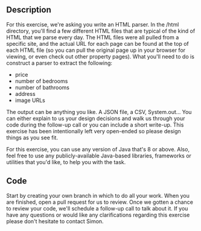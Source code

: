 ## Description 

For this exercise, we're asking you write an HTML parser. In the /html directory, you'll find a few different HTML files that are typical of the kind of HTML that we parse every day. The HTML files were all pulled from a specific site, and the actual URL for each page can be found at the top of each HTML file (so you can pull the original page up in your browser for viewing, or even check out other property pages). What you'll need to do is construct a parser to extract the following:

- price
- number of bedrooms
- number of bathrooms
- address
- image URLs

The output can be anything you like. A JSON file, a CSV, System.out... You can either explain to us your design decisions and walk us through your code during the follow-up call or you can include a short write-up. This exercise has been intentionally left very open-ended so please design things as you see fit.

For this exercise, you can use any version of Java that's 8 or above. Also, feel free to use any publicly-available Java-based libraries, frameworks or utilities that you'd like, to help you with the task. 

## Code 

Start by creating your own branch in which to do all your work. When you are finished, open a pull request for us to review. Once we gotten a chance to review your code, we'll schedule a follow-up call to talk about it. If you have any questions or would like any clarifications regarding this exercise please don't hesitate to contact Simon.



